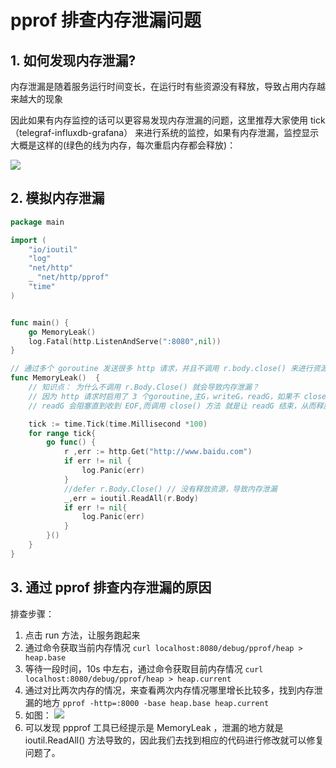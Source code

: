 # pprof 排查内存泄漏问题

## 1. 如何发现内存泄漏?

内存泄漏是随着服务运行时间变长，在运行时有些资源没有释放，导致占用内存越来越大的现象

因此如果有内存监控的话可以更容易发现内存泄漏的问题，这里推荐大家使用 tick （telegraf-influxdb-grafana）
来进行系统的监控，如果有内存泄漏，监控显示大概是这样的(绿色的线为内存，每次重启内存都会释放)：

![](https://cdn.jsdelivr.net/gh/xmge/image@main/gonote/tick_memory_leak.png)

## 2. 模拟内存泄漏

```go
package main

import (
	"io/ioutil"
	"log"
	"net/http"
	_ "net/http/pprof"
	"time"
)


func main() {
	go MemoryLeak()
	log.Fatal(http.ListenAndServe(":8080",nil))
}

// 通过多个 goroutine 发送很多 http 请求，并且不调用 r.body.close() 来进行资源释放，从而导致内存泄漏
func MemoryLeak()  {
	// 知识点： 为什么不调用 r.Body.Close() 就会导致内存泄漏？
	// 因为 http 请求时启用了 3 个goroutine,主G，writeG，readG，如果不 close() 掉的话，
	// readG 会阻塞直到收到 EOF,而调用 close() 方法 就是让 readG 结束，从而释放资源

	tick := time.Tick(time.Millisecond *100)
	for range tick{
		go func() {
			r ,err := http.Get("http://www.baidu.com")
			if err != nil {
				log.Panic(err)
			}
			//defer r.Body.Close() // 没有释放资源，导致内存泄漏
			_,err = ioutil.ReadAll(r.Body)
			if err != nil{
				log.Panic(err)
			}
		}()
	}
}
```

## 3. 通过 pprof 排查内存泄漏的原因

排查步骤：

1. 点击 run 方法，让服务跑起来
2. 通过命令获取当前内存情况 `curl localhost:8080/debug/pprof/heap > heap.base`
3. 等待一段时间，10s 中左右，通过命令获取目前内存情况 `curl localhost:8080/debug/pprof/heap > heap.current`
4. 通过对比两次内存的情况，来查看两次内存情况哪里增长比较多，找到内存泄漏的地方 `pprof -http=:8000 -base heap.base heap.current`
5. 如图：
![](https://cdn.jsdelivr.net/gh/xmge/image@main//gonote/pprof_memory_leak.png)
6. 可以发现 ppprof 工具已经提示是 MemoryLeak ，泄漏的地方就是 ioutil.ReadAll() 方法导致的，因此我们去找到相应的代码进行修改就可以修复问题了。


